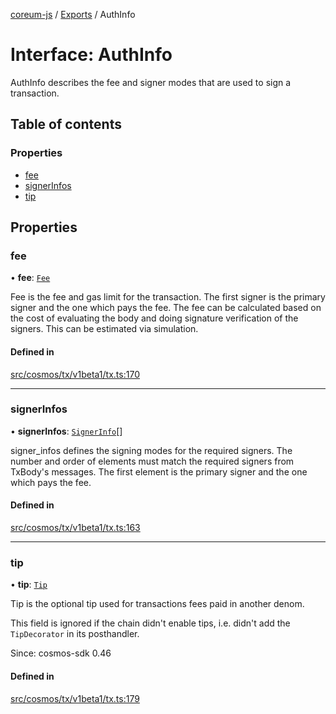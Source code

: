 [coreum-js](../README.md) / [Exports](../modules.md) / AuthInfo

# Interface: AuthInfo

AuthInfo describes the fee and signer modes that are used to sign a
transaction.

## Table of contents

### Properties

- [fee](AuthInfo.md#fee)
- [signerInfos](AuthInfo.md#signerinfos)
- [tip](AuthInfo.md#tip)

## Properties

### fee

• **fee**: [`Fee`](../modules.md#fee)

Fee is the fee and gas limit for the transaction. The first signer is the
primary signer and the one which pays the fee. The fee can be calculated
based on the cost of evaluating the body and doing signature verification
of the signers. This can be estimated via simulation.

#### Defined in

[src/cosmos/tx/v1beta1/tx.ts:170](https://github.com/PulsaraIO/coreum-js/blob/37352c6/src/cosmos/tx/v1beta1/tx.ts#L170)

___

### signerInfos

• **signerInfos**: [`SignerInfo`](../modules.md#signerinfo)[]

signer_infos defines the signing modes for the required signers. The number
and order of elements must match the required signers from TxBody's
messages. The first element is the primary signer and the one which pays
the fee.

#### Defined in

[src/cosmos/tx/v1beta1/tx.ts:163](https://github.com/PulsaraIO/coreum-js/blob/37352c6/src/cosmos/tx/v1beta1/tx.ts#L163)

___

### tip

• **tip**: [`Tip`](../modules.md#tip)

Tip is the optional tip used for transactions fees paid in another denom.

This field is ignored if the chain didn't enable tips, i.e. didn't add the
`TipDecorator` in its posthandler.

Since: cosmos-sdk 0.46

#### Defined in

[src/cosmos/tx/v1beta1/tx.ts:179](https://github.com/PulsaraIO/coreum-js/blob/37352c6/src/cosmos/tx/v1beta1/tx.ts#L179)
